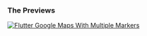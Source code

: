 ### The Previews
[![Flutter Google Maps With Multiple Markers](https://img.youtube.com/vi/m41rkTettCE/0.jpg)](https://youtube.com/shorts/m41rkTettCE)
